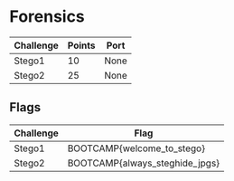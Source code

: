 # Forensics

| Challenge           | Points | Port |
| --------------------| ------ | ---- |
| Stego1              |  10    | None |
| Stego2              |  25    | None |

## Flags

| Challenge           | Flag                                            |
| ------------------- | ----------------------------------------------- |
| Stego1              | BOOTCAMP{welcome_to_stego}                      |
| Stego2              | BOOTCAMP{always_steghide_jpgs}                  |

